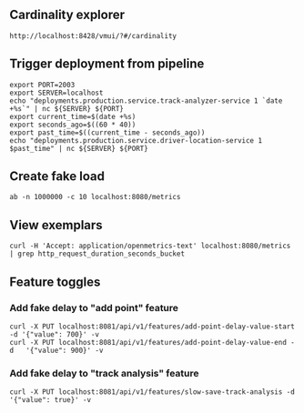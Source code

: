 
## Cardinality explorer

```
http://localhost:8428/vmui/?#/cardinality
```

## Trigger deployment from pipeline

```shell
export PORT=2003
export SERVER=localhost
echo "deployments.production.service.track-analyzer-service 1 `date +%s`" | nc ${SERVER} ${PORT}
export current_time=$(date +%s)
export seconds_ago=$((60 * 40))
export past_time=$((current_time - seconds_ago))
echo "deployments.production.service.driver-location-service 1 $past_time" | nc ${SERVER} ${PORT}
```

## Create fake load

```shell
ab -n 1000000 -c 10 localhost:8080/metrics
```

## View exemplars

```shell
curl -H 'Accept: application/openmetrics-text' localhost:8080/metrics | grep http_request_duration_seconds_bucket
```

## Feature toggles

### Add fake delay to "add point" feature

```shell
curl -X PUT localhost:8081/api/v1/features/add-point-delay-value-start -d '{"value": 700}' -v
curl -X PUT localhost:8081/api/v1/features/add-point-delay-value-end -d   '{"value": 900}' -v
```


### Add fake delay to "track analysis" feature
```shell
curl -X PUT localhost:8081/api/v1/features/slow-save-track-analysis -d '{"value": true}' -v
```


